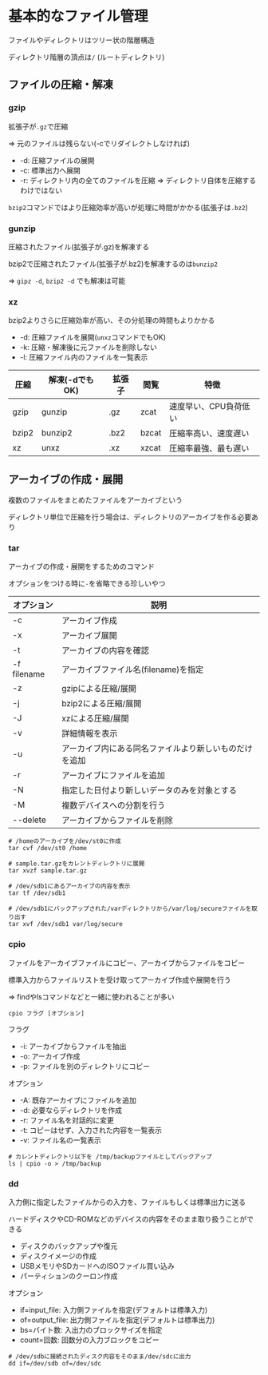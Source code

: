 # 基本的なファイル管理
ファイルやディレクトリはツリー状の階層構造

ディレクトリ階層の頂点は`/` (ルートディレクトリ)

## ファイルの圧縮・解凍

### gzip
拡張子が`.gz`で圧縮

=> 元のファイルは残らない(-cでリダイレクトしなければ)

- -d: 圧縮ファイルの展開
- -c: 標準出力へ展開
- -r: ディレクトリ内の全てのファイルを圧縮
  => ディレクトリ自体を圧縮するわけではない

`bzip2`コマンドではより圧縮効率が高いが処理に時間がかかる(拡張子は`.bz2`)

### gunzip
圧縮されたファイル(拡張子が.gz)を解凍する

bzip2で圧縮されたファイル(拡張子が.bz2)を解凍するのは`bunzip2`

=> `gipz -d`, `bzip2 -d` でも解凍は可能

### xz
bzip2よりさらに圧縮効率が高い、その分処理の時間もよりかかる

- -d: 圧縮ファイルを展開(`unxz`コマンドでもOK)
- -k: 圧縮・解凍後に元ファイルを削除しない
- -l: 圧縮ファイル内のファイルを一覧表示

|圧縮  |解凍(-dでもOK) |拡張子 |閲覧  |特徴                  |
|------|---------------|-------|------|----------------------|
|gzip  |gunzip         |.gz    |zcat  |速度早い、CPU負荷低い |
|bzip2 |bunzip2        |.bz2   |bzcat |圧縮率高い、速度遅い  |
|xz    |unxz           |.xz    |xzcat |圧縮率最強、最も遅い  |

## アーカイブの作成・展開
複数のファイルをまとめたファイルをアーカイブという

ディレクトリ単位で圧縮を行う場合は、ディレクトリのアーカイブを作る必要あり

### tar
アーカイブの作成・展開をするためのコマンド

オプションをつける時に`-`を省略できる珍しいやつ

|オプション  |説明                                                   |
|------------|-------------------------------------------------------|
|-c          |アーカイブ作成                                         |
|-x          |アーカイブ展開                                         |
|-t          |アーカイブの内容を確認                                 |
|-f filename |アーカイブファイル名(filename)を指定                   |
|-z          |gzipによる圧縮/展開                                    |
|-j          |bzip2による圧縮/展開                                   |
|-J          |xzによる圧縮/展開                                      |
|-v          |詳細情報を表示                                         |
|-u          |アーカイブ内にある同名ファイルより新しいものだけを追加 |
|-r          |アーカイブにファイルを追加                             |
|-N          |指定した日付より新しいデータのみを対象とする           |
|-M          |複数デバイスへの分割を行う                             |
|--delete    |アーカイブからファイルを削除                           |

```
# /homeのアーカイブを/dev/st0に作成
tar cvf /dev/st0 /home

# sample.tar.gzをカレントディレクトリに展開
tar xvzf sample.tar.gz

# /dev/sdb1にあるアーカイブの内容を表示
tar tf /dev/sdb1

# /dev/sdb1にバックアップされた/varディレクトリから/var/log/secureファイルを取り出す
tar xvf /dev/sdb1 var/log/secure
```

### cpio
ファイルをアーカイブファイルにコピー、アーカイブからファイルをコピー

標準入力からファイルリストを受け取ってアーカイブ作成や展開を行う

=> findやlsコマンドなどと一緒に使われることが多い

```
cpio フラグ [オプション]
```

フラグ
- -i: アーカイブからファイルを抽出
- -o: アーカイブ作成
- -p: ファイルを別のディレクトリにコピー

オプション
- -A: 既存アーカイブにファイルを追加
- -d: 必要ならディレクトリを作成
- -r: ファイル名を対話的に変更
- -t: コピーはせず、入力された内容を一覧表示
- -v: ファイル名の一覧表示

```
# カレントディレクトリ以下を /tmp/backupファイルとしてバックアップ
ls | cpio -o > /tmp/backup
```

### dd
入力側に指定したファイルからの入力を、ファイルもしくは標準出力に送る

ハードディスクやCD-ROMなどのデバイスの内容をそのまま取り扱うことができる

- ディスクのバックアップや復元
- ディスクイメージの作成
- USBメモリやSDカードへのISOファイル買い込み
- パーティションのクーロン作成

オプション
- if=input_file: 入力側ファイルを指定(デフォルトは標準入力)
- of=output_file: 出力側ファイルを指定(デフォルトは標準出力)
- bs=バイト数: 入出力のブロックサイズを指定
- count=回数: 回数分の入力ブロックをコピー

```
# /dev/sdbに接続されたディスク内容をそのまま/dev/sdcに出力
dd if=/dev/sdb of=/dev/sdc
```

